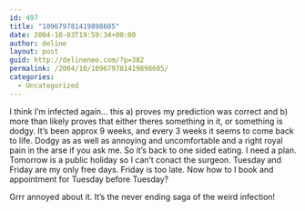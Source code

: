 ```yaml
---
id: 497
title: "109679781419898605"
date: 2004-10-03T19:59:34+00:00
author: deline
layout: post
guid: http://delineneo.com/?p=382
permalink: /2004/10/109679781419898605/
categories:
  - Uncategorized
---
```

I think I&#8217;m infected again&#8230; this a) proves my prediction was correct and b) more than likely proves that either theres something in it, or something is dodgy. It&#8217;s been approx 9 weeks, and every 3 weeks it seems to come back to life. Dodgy as as well as annoying and uncomfortable and a right royal pain in the arse if you ask me. So it&#8217;s back to one sided eating. I need a plan. Tomorrow is a public holiday so I can&#8217;t conact the surgeon. Tuesday and Friday are my only free days. Friday is too late. Now how to I book and appointment for Tuesday before Tuesday?

Grrr annoyed about it. It&#8217;s the never ending saga of the weird infection!